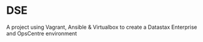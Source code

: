 # DSE
A project using Vagrant, Ansible &amp; Virtualbox to create a Datastax Enterprise and OpsCentre environment
